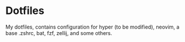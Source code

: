 # Dotfiles

My dotfiles, contains configuration for hyper (to be modified), neovim, a base .zshrc, bat, fzf, zellij, and some others. 

